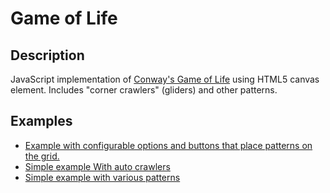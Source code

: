 Game of Life
==========

## Description
JavaScript implementation of <a href="http://en.wikipedia.org/wiki/Conway's_Game_of_Life">Conway's Game of Life</a> using HTML5 canvas element. Includes "corner crawlers" (gliders) and other patterns.

## Examples
* <a href="http://htmlpreview.github.com/?http://github.com/amarkosian/gameoflife/master/controllable.html">Example with configurable options and buttons that place patterns on the grid.</a>
* <a href="http://htmlpreview.github.com/?http://github.com/amarkosian/gameoflife/master/auto.html">Simple example With auto crawlers</a>
* <a href="http://htmlpreview.github.com/?http://github.com/amarkosian/gameoflife/master/patterns.html">Simple example with various patterns</a>


